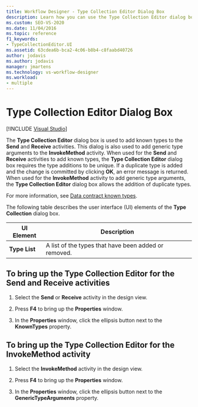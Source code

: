 ```yaml
---
title: Workflow Designer - Type Collection Editor Dialog Box
description: Learn how you can use the Type Collection Editor dialog box to add known types to the Send and Receive activities.
ms.custom: SEO-VS-2020
ms.date: 11/04/2016
ms.topic: reference
f1_keywords:
- TypeCollectionEditor.UI
ms.assetid: 63cdea6b-bca2-4c06-b8b4-c8faabd40726
author: jodavis
ms.author: jodavis
manager: jmartens
ms.technology: vs-workflow-designer
ms.workload:
- multiple
---
```

# Type Collection Editor Dialog Box

 [!INCLUDE [Visual Studio](~/includes/applies-to-version/vs-windows-only.md)]

The **Type Collection Editor** dialog box is used to add known types to the **Send** and **Receive** activities. This dialog is also used to add generic type arguments to the **InvokeMethod** activity. When used for the **Send** and **Receive** activities to add known types, the **Type Collection Editor** dialog box requires the type additions to be unique. If a duplicate type is added and the change is committed by clicking **OK**, an error message is returned. When used for the **InvokeMethod** activity to add generic type arguments, the **Type Collection Editor** dialog box allows the addition of duplicate types.

For more information, see [Data contract known types](/dotnet/framework/wcf/feature-details/data-contract-known-types).

The following table describes the user interface (UI) elements of the **Type Collection** dialog box.

|UI Element|Description|
|-|-----------------|
|**Type List**|A list of the types that have been added or removed.|

## To bring up the Type Collection Editor for the Send and Receive activities

1. Select the **Send** or **Receive** activity in the design view.

2. Press **F4** to bring up the **Properties** window.

3. In the **Properties** window, click the ellipsis button next to the **KnownTypes** property.

## To bring up the Type Collection Editor for the InvokeMethod activity

1. Select the **InvokeMethod** activity in the design view.

2. Press **F4** to bring up the **Properties** window.

3. In the **Properties** window, click the ellipsis button next to the **GenericTypeArguments** property.
